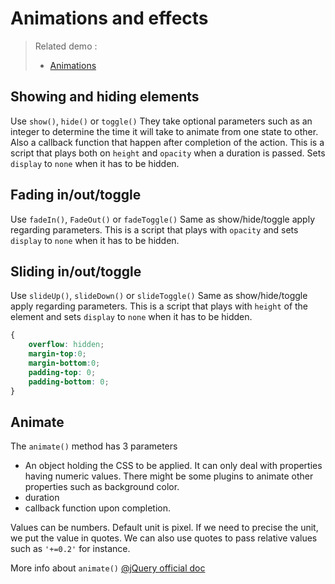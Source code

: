Animations and effects
======================

> Related demo :
> - [Animations](../demos/Animations.html)

## Showing and hiding elements

Use `show()`, `hide()` or `toggle()` 
They take optional parameters such as an integer to determine the time it will take to animate from one state to other. Also a callback function that happen after completion of the action.
This is a script that plays both on `height` and `opacity` when a duration is passed. Sets `display` to `none` when it has to be hidden.

## Fading in/out/toggle
Use `fadeIn()`, `FadeOut()` or `fadeToggle()`
Same as show/hide/toggle apply regarding parameters.
This is a script that plays with `opacity` and sets `display` to `none` when it has to be hidden.

## Sliding in/out/toggle
Use `slideUp()`, `slideDown()` or `slideToggle()`
Same as show/hide/toggle apply regarding parameters.
This is a script that plays with `height` of the element and sets `display` to `none` when it has to be hidden.

```css
{
    overflow: hidden;
    margin-top:0;
    margin-bottom:0;
    padding-top: 0;
    padding-bottom: 0;
}
```

## Animate

The `animate()` method has 3 parameters

- An object holding the CSS to be applied. It can only deal with properties having numeric values. There might be some plugins to animate other properties such as background color.
- duration
- callback function upon completion.

Values can be numbers. 
Default unit is pixel.
If we need to precise the unit, we put the value in quotes.
We can also use quotes to pass relative values such as `'+=0.2'` for instance.

More info about `animate()` [@jQuery official doc](https://api.jquery.com/animate/)